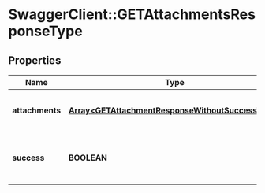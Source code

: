 # SwaggerClient::GETAttachmentsResponseType

## Properties
Name | Type | Description | Notes
------------ | ------------- | ------------- | -------------
**attachments** | [**Array&lt;GETAttachmentResponseWithoutSuccessType&gt;**](GETAttachmentResponseWithoutSuccessType.md) | Container for one or more attachments.  | [optional] 
**success** | **BOOLEAN** | Returns &#x60;true&#x60; if the request was processed successfully.  | [optional] 


